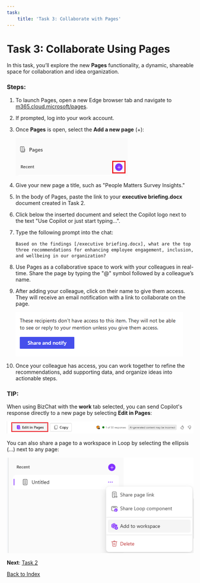 ```yaml
---
task:
    title: 'Task 3: Collaborate with Pages'
---
```


# Task 3: Collaborate Using Pages

In this task, you’ll explore the new **Pages** functionality, a dynamic, shareable space for collaboration and idea organization.

### Steps:

1. To launch Pages, open a new Edge browser tab and navigate to <a href="https://m365.cloud.microsoft/pages/" target="_blank">m365.cloud.microsoft/pages</a>.

1. If prompted, log into your work account.

1. Once **Pages** is open, select the **Add a new page** (+):

    ![Screenshot showing add new page.](../Media/add-new-age.png)

1. Give your new page a title, such as "People Matters Survey Insights."

1. In the body of Pages, paste the link to your **executive briefing.docx** document created in Task 2.

1. Click below the inserted document and select the Copilot logo next to the text "Use Copilot or just start typing...".

1. Type the following prompt into the chat:

    ```text
    Based on the findings [/executive briefing.docx], what are the top three recommendations for enhancing employee engagement, inclusion, and wellbeing in our organization?
    ```

1. Use Pages as a collaborative space to work with your colleagues in real-time. Share the page by typing the "@" symbol followed by a colleague’s name.

1. After adding your colleague, click on their name to give them access. They will receive an email notification with a link to collaborate on the page.

    ![Screenshot showing share and notify in pages.](../Media/share.png)

1. Once your colleague has access, you can work together to refine the recommendations, add supporting data, and organize ideas into actionable steps.

### **TIP**:
 When using BizChat with the **work** tab selected, you can send Copilot's response directly to a new page by selecting **Edit in Pages**:

![Screenshot showing edit in pages within bizchat.](../Media/edit-in-pages.png)

You can also share a page to a workspace in Loop by selecting the ellipsis (...) next to any page:

![Screenshot showing add to workspace.](../Media/add-to-workspace.png)

**Next**: [Task 2](https://microsoftlearning.github.io/Microsoft-365-Copilot-Immersion-Experience/Instructions/Labs/PubSec/Task_4.html)

[Back to Index](https://microsoftlearning.github.io/Microsoft-365-Copilot-Immersion-Experience/)
